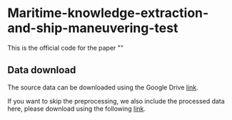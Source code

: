 # Maritime-knowledge-extraction-and-ship-maneuvering-test
This is the official code for the paper ""


## Data download

The source data can be downloaded using the Google Drive [link](https://drive.google.com/file/d/1-RkI4xIi7AfIiu_7GinqbZGyWaOMjWDs/view?usp=sharing).

If you want to skip the preprocessing, we also include the processed data here, please download using the following [link](https://drive.google.com/file/d/1-FkIhzEvajpB3jVyks65P2x4T4A9z-qS/view?usp=sharing). 
